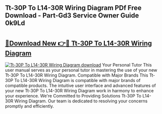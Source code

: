 ## Tt-30P To L14-30R Wiring Diagram PDf Free Download - Part-Gd3 Service Owner Guide 0k9Ld

# <h2><a href="http://dfifcv.blite.top/?on=Tt-30P+To+L14-30R+Wiring+Diagram">🔗Download New 👉🔴 Tt-30P To L14-30R Wiring Diagram</a></h2>

[![Tt-30P To L14-30R Wiring Diagram download](https://i.imgur.com/lujVjoI.png)](http://dfifcv.blite.top/?on=Tt-30P+To+L14-30R+Wiring+Diagram)
Your Personal Tutor This user manual serves as your personal tutor in mastering the use of your new Tt-30P To L14-30R Wiring Diagram. Compatible with Major Brands This Tt-30P To L14-30R Wiring Diagram is compatible with major brands of compatible products. The intuitive user interface and advanced features of your new Tt-30P To L14-30R Wiring Diagram work in harmony to enhance your experience. We're Committed to Providing Solutions Tt-30P To L14-30R Wiring Diagram. Our team is dedicated to resolving your concerns promptly and efficiently.
